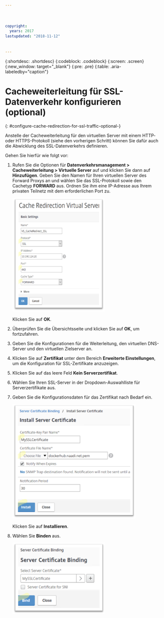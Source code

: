 ```yaml
---



copyright:
  years: 2017
lastupdated: "2018-11-12"


---
```


{:shortdesc: .shortdesc}
{:codeblock: .codeblock}
{:screen: .screen}
{:new_window: target="_blank"}
{:pre: .pre}
{:table: .aria-labeledby="caption"}

# Cacheweiterleitung für SSL-Datenverkehr konfigurieren (optional)
{: #configure-cache-redirection-for-ssl-traffic-optional-}

Anstelle der Cacheweiterleitung für den virtuellen Server mit einem HTTP- oder HTTPS-Protokoll (siehe den vorherigen Schritt) können Sie dafür auch die Abwicklung des SSL-Datenverkehrs definieren. 

Gehen Sie hierfür wie folgt vor:

1. Rufen Sie die Optionen für **Datenverkehrsmanagement > Cacheweiterleitung > Virtuelle Server** auf und klicken Sie dann auf **Hinzufügen**. Geben Sie den Namen für Ihren virtuellen Server des Forward Proxys an und wählen Sie das SSL-Protokoll sowie den Cachetyp **FORWARD** aus. Ordnen Sie ihm eine IP-Adresse aus Ihrem privaten Teilnetz mit dem erforderlichen Port zu. 

	<img src="images/fp14.png" alt="Zeichnung" style="width: 300px;"/>

	Klicken Sie auf **OK**. 
	
2. Überprüfen Sie die Übersichtsseite und klicken Sie auf **OK**, um fortzufahren.
3. Geben Sie die Konfigurationen für die Weiterleitung, den virtuellen DNS-Server und den virtuellen Zielserver an. 
4. Klicken Sie auf **Zertifikat** unter dem Bereich **Erweiterte Einstellungen**, um die Konfiguration für SSL-Zertifikate anzuzeigen. 
5. Klicken Sie auf das leere Feld **Kein Serverzertifikat**.
6. Wählen Sie Ihren SSL-Server in der Dropdown-Auswahlliste für Serverzertifikate aus.
7. Geben Sie die Konfigurationsdaten für das Zertifikat nach Bedarf ein.

	<img src="images/fp15.png" alt="Zeichnung" style="width: 400px;"/>

	Klicken Sie auf **Installieren**.
	
8. Wählen Sie **Binden** aus.

	<img src="images/fp16.png" alt="Zeichnung" style="width: 300px;"/>
